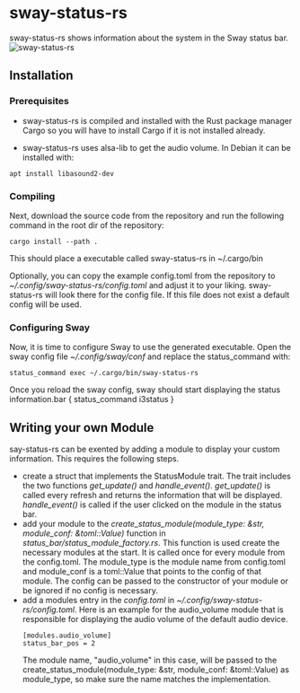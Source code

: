 

# sway-status-rs
sway-status-rs shows information about the system in the Sway status bar.
![sway-status-rs](https://github.com/kahlering/sway-status-rs/assets/22997384/1a62fdbc-667a-4398-b8d9-c5a25b4a648e)

## Installation
### Prerequisites
- sway-status-rs is compiled and installed with the Rust package manager Cargo so you will have to install Cargo if it is not installed already.

- sway-status-rs uses alsa-lib to get the audio volume. In Debian it can be installed with:
```
apt install libasound2-dev
```

### Compiling
Next, download the source code from the repository and run the following command in the root dir of the repository:
```
cargo install --path .
```
This should place a executable called sway-status-rs in ~/.cargo/bin

Optionally, you can copy the example config.toml from the repository to _~/.config/sway-status-rs/config.toml_ and adjust it to your liking. sway-status-rs will look there for the config file. If this file does not exist a default config will be used. 

### Configuring Sway
Now, it is time to configure Sway to use the generated executable. 
Open the sway config file _~/.config/sway/conf_ and replace the status_command with:
```
status_command exec ~/.cargo/bin/sway-status-rs
```
Once you reload the sway config, sway should start displaying the status information.bar {
    status_command i3status
}


## Writing your own Module
say-status-rs can be exented by adding a module to display your custom information. This requires the following steps.
- create a struct that implements the StatusModule trait. The trait includes the two functions _get_update()_ and _handle_event()_.
  _get_update()_ is called every refresh and returns the information that will be displayed.
  _handle_event()_ is called if the user clicked on the module in the status bar.
- add your module to the _create_status_module(module_type: &str, module_conf: &toml::Value)_ function in _status_bar/status_module_factory.rs_. This function is used create the necessary modules at the start. It is called once for every module from the config.toml. The module_type is the module name from config.toml and module_conf is a toml::Value that points to the config of that module. The config can be passed to the constructor of your module or be ignored if no config is necessary.
- add a modules entry in the _config.toml_ in _~/.config/sway-status-rs/config.toml_.
  Here is an example for the audio_volume module that is responsible for displaying the audio volume of the default audio device.
  ```
  [modules.audio_volume]
  status_bar_pos = 2
  ```
  The module name, "audio_volume" in this case, will be passed to the create_status_module(module_type: &str, module_conf: &toml::Value) as module_type, so make sure the name matches the implementation.

